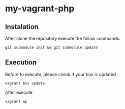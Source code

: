 # my-vagrant-php

## Instalation

After clone the repository execute the follow commands:

`git submodule init && git submodule update`

## Execution

Before to execute, please check if your box is updated

`vagrant box update`

After execute

`vagrant up`
